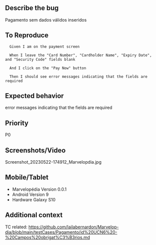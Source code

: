 ## Describe the bug
Pagamento sem dados válidos inseridos

## To Reproduce
      Given I am on the payment screen

      When I leave the "Card Number", "Cardholder Name", "Expiry Date", and "Security Code" fields blank

      And I click on the "Pay Now" button

      Then I should see error messages indicating that the fields are required

## Expected behavior
error messages indicating that the fields are required

## Priority
P0

## Screenshots/Video
Screenshot_20230522-174912_Marvelopdia.jpg


## Mobile/Tablet
- Marvelopédia Version 0.0.1
- Android Version 9
- Hardware Galaxy S10

## Additional context
TC related: https://github.com/lailabernardon/Marvelop-dia/blob/main/testCases/Pagamento/id%20UCN6%20-%20Campos%20obrigat%C3%B3rios.md
